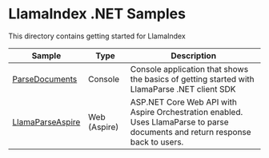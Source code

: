 # LlamaIndex .NET Samples

This directory contains getting started for LlamaIndex

| Sample | Type | Description | 
| --- | --- | --- |
| [ParseDocuments](../samples/GettingStarted/ParseDocuments/README.md) | Console  | Console application that shows the basics of getting started with LlamaParse .NET client SDK |
| [LlamaParseAspire](../samples/Aspire/README.md) | Web (Aspire) | ASP.NET Core Web API with Aspire Orchestration enabled. Uses LlamaParse to parse documents and return response back to users. | 


